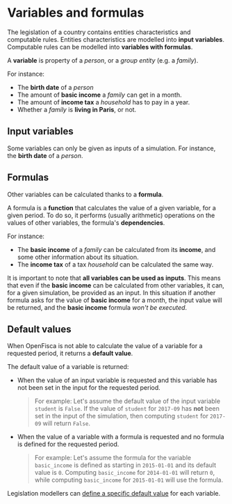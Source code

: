 # Variables and formulas

The legislation of a country contains entities characteristics and computable rules. Entities characteristics are modelled into **input variables**. Computable rules can be modelled into **variables with formulas**.

A **variable** is property of a _person_, or a _group entity_ (e.g. a _family_).

For instance:

* The **birth date** of a _person_
* The amount of **basic income** a _family_ can get in a month.
* The amount of **income tax** a _household_ has to pay in a year.
* Whether a _family_ is **living in Paris**, or not.

## Input variables

Some variables can only be given as inputs of a simulation. For instance, the **birth date** of a _person_.

## Formulas

Other variables can be calculated thanks to a **formula**.

A formula is a **function** that calculates the value of a given variable, for a given period. To do so, it performs (usually arithmetic) operations on the values of other variables, the formula's **dependencies**.

For instance:

* The **basic income** of a _family_ can be calculated from its **income**, and some other information about its situation.
* The **income tax** of a tax _household_ can be calculated the same way.

It is important to note that **all variables can be used as inputs**. This means that even if the **basic income** can be calculated from other variables, it can, for a given simulation, be provided as an input. In this situation if another formula asks for the value of **basic income** for a month, the input value will be returned, and the **basic income** formula _won't be executed_.

## Default values

When OpenFisca is not able to calculate the value of a variable for a requested period, it returns a **default value**.

The default value of a variable is returned:

* When the value of an input variable is requested and this variable has not been set in the input for the requested period.
    > For example:
    > Let's assume the default value of the input variable `student` is `False`. If the value of `student` for `2017-09` has **not** been set in the input of the simulation, then computing `student` for `2017-09` will return `False`.
* When the value of a variable with a formula is requested and no formula is defined for the requested period.
    > For example:
    > Let's assume the formula for the variable `basic_income` is defined as starting in `2015-01-01` and its default value is `0`. Computing `basic_income` for `2014-01-01` will return `0`, while computing `basic_income` for `2015-01-01` will use the formula.

Legislation modellers can [define a specific default value](../coding-the-legislation/20_input_variables.md#setting-a-default-value) for each variable.
